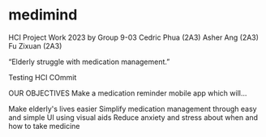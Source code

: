 # medimind

HCI Project Work 2023 by Group 9-03
Cedric Phua (2A3)
Asher Ang (2A3)
Fu Zixuan (2A3) 

“Elderly struggle with medication management.”

Testing HCI COmmit 

OUR OBJECTIVES
Make a medication reminder mobile app which will...

Make elderly's lives easier 
Simplify medication management through easy and simple UI using visual aids 
Reduce anxiety and stress about when and how to take medicine
